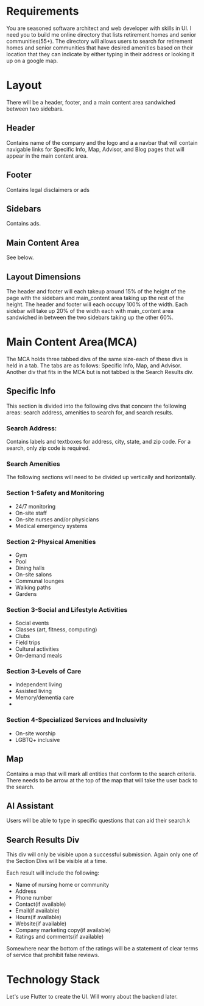 # Requirements

You are seasoned software architect and web developer with skills in UI. I need you to build me online directory that lists retirement homes and senior communities(55+). The directory will allows users to search for retirement homes and senior communities that have desired amenities based on their location that they can indicate by either typing in their address or looking it up on a google map.

# Layout

There will be a header, footer, and a main content area sandwiched between two sidebars.  

## Header

Contains name of the company and the logo and a a navbar that will contain navigable links for Specific Info, Map, Advisor, and Blog pages that will appear in the main content area. 

## Footer

Contains legal disclaimers or ads

## Sidebars

Contains ads.

## Main Content Area

See below.

## Layout Dimensions

The header and footer will each takeup around 15% of the height of the page with the sidebars and main_content area taking up the rest of the height. The header and footer will each occupy 100% of the width. Each sidebar will take up 20% of the width each with main_content area sandwiched in between the two sidebars taking up the other 60%.

# Main Content Area(MCA)

The MCA holds three tabbed divs of the same size-each of these divs is held in a tab. The tabs are as follows: Specific Info, Map, and Advisor. Another div that fits in the MCA but is not tabbed is the Search Results div.

## Specific Info

This section is divided into the following divs that concern the following areas: search address, amenities to search for, and search results.

### Search Address:

Contains labels and textboxes for address, city, state, and zip code. For a search, only zip code is required.

### Search Amenities

The following sections will need to be divided up vertically and horizontally. 

### Section 1-Safety and Monitoring

- 24/7 monitoring
- On-site staff
- On-site nurses and/or physicians
- Medical emergency systems

### Section 2-Physical Amenities

- Gym
- Pool
- Dining halls
- On-site salons
- Communal lounges
- Walking paths
- Gardens

### Section 3-Social and Lifestyle Activities

- Social events
- Classes (art, fitness, computing)
- Clubs
- Field trips
- Cultural activities
- On-demand meals

### Section 3-Levels of Care

- Independent living
- Assisted living
- Memory/dementia care
- 

### Section 4-Specialized Services and Inclusivity

- On-site worship
- LGBTQ+ inclusive

## Map

Contains a map that will mark all entities that conform to the search criteria. There needs to be arrow at the top of the map that will take the user back to the search.

## AI Assistant

Users will be able to type in specific questions that can aid their search.k 

## Search Results Div

 This div will only be visible upon a successful submission. Again only one of the Section Divs will be visible at a time. 

Each result will include the following:

 

- Name of nursing home or community
- Address
- Phone number
- Contact(if available)
- Email(if available)
- Hours(if available)
- Website(if available)
- Company marketing copy(if available)
- Ratings and comments(if available)

Somewhere near the bottom of the ratings will be a statement of clear terms of service that prohibit false reviews.

# Technology Stack
 Let's use Flutter to create the UI. Will worry about the backend later. 
